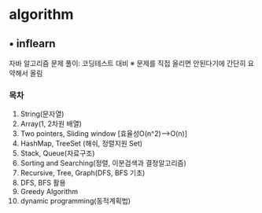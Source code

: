 # algorithm
## • inflearn
자바 알고리즘 문제 풀이: 코딩테스트 대비
  ※ 문제를 직접 올리면 안된다기에 간단히 요약해서 올림
### 목차
1. String(문자열)
2. Array(1, 2차원 배열)
3. Two pointers, Sliding window [효율성O(n^2)-->O(n)]
4. HashMap, TreeSet (해쉬, 정렬지원 Set)
5. Stack, Queue(자료구조)
6. Sorting and Searching(정렬, 이분검색과 결정알고리즘)
7. Recursive, Tree, Graph(DFS, BFS 기초)
8. DFS, BFS 활용
9. Greedy Algorithm
10. dynamic programming(동적계획법)

